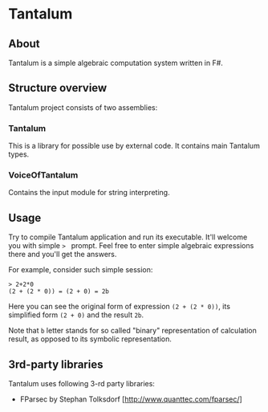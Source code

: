 ﻿Tantalum
========

About
-----
Tantalum is a simple algebraic computation system written in F#.

Structure overview
------------------
Tantalum project consists of two assemblies:

### Tantalum
This is a library for possible use by external code. It contains main Tantalum
types.

### VoiceOfTantalum
Contains the input module for string interpreting.

Usage
-----
Try to compile Tantalum application and run its executable. It'll welcome you
with simple `> ` prompt. Feel free to enter simple algebraic expressions there
and you'll get the answers.

For example, consider such simple session:

    > 2+2*0
    (2 + (2 * 0)) = (2 + 0) = 2b

Here you can see the original form of expression `(2 + (2 * 0))`, its
simplified form `(2 + 0)` and the result `2b`.

Note that `b` letter stands for so called "binary" representation of
calculation result, as opposed to its symbolic representation.

3rd-party libraries
-------------------
Tantalum uses following 3-rd party libraries:

* FParsec by Stephan Tolksdorf [http://www.quanttec.com/fparsec/]
